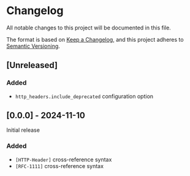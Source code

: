 # Changelog

All notable changes to this project will be documented in this file.

The format is based on [Keep a Changelog](https://keepachangelog.com/en/1.1.0/),
and this project adheres to [Semantic Versioning](https://semver.org/spec/v2.0.0.html).

## [Unreleased]

### Added
- `http_headers.include_deprecated` configuration option

## [0.0.0] - 2024-11-10

Initial release

### Added

- `[HTTP-Header]` cross-reference syntax
- `[RFC-1111]` cross-reference syntax
